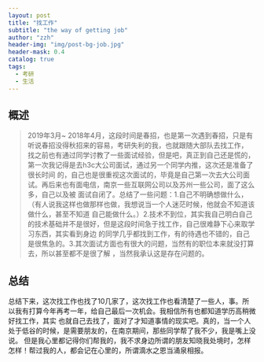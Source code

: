 ```yaml
---
layout: post
title: "找工作"
subtitle: "the way of getting job"
author: "zzh"
header-img: "img/post-bg-job.jpg"
header-mask: 0.4
catalog: true
tags:
  - 考研
  - 生活
---
```


## 概述
> 2019年3月~ 2018年4月，这段时间是春招，也是第一次遇到春招，只是有听说春招没得秋招来的容易，考研失利的我，也就跟随大部队去找工作，
找之前也有通过同学讨教了一些面试经验，但是吧，真正到自己还是慌的，第一次我记得是去h3c大公司面试，通过另一个同学内推，这次还是准备了很长时间
的，自己也是很重视这次面试的，毕竟是自己第一次去大公司面试。再后来也有面电信，南京一些互联网公司以及苏州一些公司，面了这么多，自己以及被
面试自闭了。总结了一些问题：1.自己不明确想做什么，（有人说我这样也做那样也做，我想说当一个人迷茫时候，他就会不知道该做什么，甚至不知道
自己能做什么。）2.技术不到位，其实我自己明白自己的技术基础并不是很好，但是这段时间急于找工作，自己很难静下心来取学习东西，其实看到身边
的同学几乎都找到工作，有的待遇也不错的，自己是很焦急的。3.其次面试方面也有很大的问题，当然有的职位本来就没打算去，所以甚至都不是很了解
，当然我承认这是存在问题的。
## 总结
总结下来，这次找工作也找了10几家了，这次找工作也看清楚了一些人，事。所以我有打算今年再考一年，给自己最后一次机会。我相信所有也都知道学历高稍微好找工作，其实
也就自己去找了，面对了才知道事情的现实吧。真的，当一个人处于低谷的时候，是需要朋友的，在南京期间，那些同学帮了我不少，我是嘴上没说。
但是我心里都记得你们帮我的，我不求身边所谓的朋友知晓我处境时，怎样怎样！帮过我的人，都会记在心里的，所谓滴水之恩当涌泉相报。

